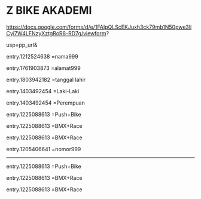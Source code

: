 # Z BIKE AKADEMI




https://docs.google.com/forms/d/e/1FAIpQLScEKJuxh3ck79mb1N50pwe3liCyi7W4LFNzyXztgRoR8-RD7g/viewform?

usp=pp_url&

entry.1212524638
=nama999

entry.1761903873
=alamat999

entry.1803942182
=tanggal lahir

entry.1403492454
=Laki-Laki

entry.1403492454
=Perempuan

entry.1225088613
=Push+Bike

entry.1225088613
=BMX+Race

entry.1225088613
=BMX+Race

entry.1205406641
=nomor999

_____________________




entry.1225088613
=Push+Bike

entry.1225088613
=BMX+Race

entry.1225088613
=BMX+Race

